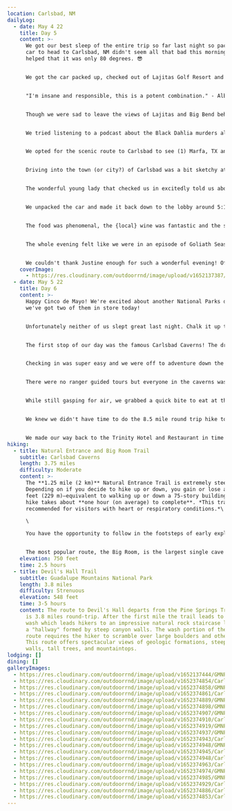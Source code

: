 ```yaml
---
location: Carlsbad, NM
dailyLog:
  - date: May 4 22
    title: Day 5
    content: >-
      We got our best sleep of the entire trip so far last night so packing the
      car to head to Carlsbad, NM didn't seem all that bad this morning. It also
      helped that it was only 80 degrees. 😎


      We got the car packed up, checked out of Lajitas Golf Resort and were on the road by 10:30am local time. Possibly a new record for us!


      "I'm insane and responsible, this is a potent combination." - Albert Brooks as David Howard in Lost in America.


      Though we were sad to leave the views of Lajitas and Big Bend behind, we were very excited to see what adventures Carlsbad had in store for us. Boy were we in for some adventures!


      We tried listening to a podcast about the Black Dahlia murders along the way but had to turn it off due to the content being too gruesome. The full discography of The Lumineers would take over from there.


      We opted for the scenic route to Carlsbad to see (1) Marfa, TX and (2) Guadalupe Mountains National Park. We were trying to determine if it would be worth the trip to combine Carlsbad Caverns and Guadalupe Mountains in one day. We stopped at the Guadalupe Mountains Visitor Center, grabbed a map and did a very brisk and brief mile hike to stretch the legs. Honestly, we're not sure what people see in Marfa, TX and Guadalupe Mountains proved to be far underrated as a National Park, so surprises in both directions there.


      Driving into the town (or city?) of Carlsbad was a bit sketchy at first, but Nikki found us the best place in town to stay, The Trinity Hotel. Upon checking in, we were doubly glad to have turned off the Black Dahlia podcast from earlier that day. The building, which was built in 1892, was once a bank building with LOTS of history!


      The wonderful young lady that checked us in excitedly told us about our room and then went into several stories about the building being haunted 👻, most predominantly by a woman named Ruby who still resides in the hotel. All of the guest rooms were once offices, except Room 206 which was once the bank vault. Apparently Ruby is most active in 206 so we were glad to be in the opposite corner in 202 (not that it made it any easier to sleep...). 👀


      We unpacked the car and made it back down to the lobby around 5:15pm to have dinner in their restaurant (inside the same building). Justine, our amazing hostess and storyteller, gave us what she described as the "best table in the house." She could not have been more correct.


      The food was phenomenal, the {local} wine was fantastic and the service was excellent. Apparently The Trinity Hotel is the place to be in ALL of New Mexico. We had the Mayor of Carlsbad at the table behind us (the second best table in the house 😏) discussing some local politics with several people that looked like they were vying for his job. We also had a view of the Governor of New Mexico sitting downstairs. At one point she thought we were trying to take a picture of her. We were not. We just wanted a picture of the view from the best table in the house.


      The whole evening felt like we were in an episode of Goliath Season 3 (minus the casino). Later we found out the building also was the HQ for the Carlsbad Irrigation District for some time after the bank closed down which made for some additional deja vu. For those that know what we're talking about 👍. For all the others, we highly recommend watching Goliath. Amazon Prime Original. Worth the binge watch.


      We couldn't thank Justine enough for such a wonderful evening! Off to Carlsbad Caverns in the morning...if we make it to the morning (\*insert creepy laugh\*)
    coverImage:
      - https://res.cloudinary.com/outdoorrnd/image/upload/v1652137387/TrinityHotel.2_rshfhm.jpg
  - date: May 5 22
    title: Day 6
    content: >-
      Happy Cinco de Mayo! We're excited about another National Parks day and
      we've got two of them in store today!


      Unfortunately neither of us slept great last night. Chalk it up to the ghost stories we heard all night in the restaurant. From the Mayor of Carlsbad to our waitress to people sitting at the bar, everyone had a story about seeing glasses fly off the bar or the music stop unexpectedly. We definitely woke up several times throughout the night thinking we heard something moving around the room, but good ol' Ruby didn't make an appearance after all. 👻 


      The first stop of our day was the famous Carlsbad Caverns! The drive up to the visitor center and cavern entrance was surprising steep and offered more incredible views. We opted not to stop and take pictures as we already have plenty of 'mountains in the distance' pictures plus we were running a couple minutes behind for our reservation time. 


      Checking in was super easy and we were off to adventure down the long winding trail into the darkness of the caverns! 🤠 We've been to a couple of the so-called caverns around the Austin area, but those look like tiny holes in the ground compared to Carlsbad. The entire cavern trail is indescribably beautiful! Everything you see is so grand and jaw dropping. We got some really good pictures in the caverns and are excited to share them here. 


      There were no ranger guided tours but everyone in the caverns was pretty respectful and the reservation system for timed entry made it less busy which was much appreciated. We opted to walk the entire underground trail which is currently about 2.75 miles. We then decided to hike out of the caverns (rather than use the elevator) which is about a mile straight uphill. The switchbacks were seemingly never ending and our lungs were working overtime but we're really glad for the experience. The sign before you start the climb out of the caverns said it's like walking from the bottom to the top of the Empire State Building! Go us! 💪 


      While still gasping for air, we grabbed a quick bite to eat at the little food court in the cavern gift shop (which had surprisingly decent food) and jumped back in the car for an afternoon adventure at Guadalupe Mountains National Park. 


      We knew we didn't have time to do the 8.5 mile round trip hike to the top of Guadalupe Mountain, so we decided on a 4.5 mile trail called Devil's Hall Trail. The first half out isn't too bad and offers some amazing views of the mountains and the canyon. The second half is pretty tough. Crawling and hiking through a canyon wash over massive rocks and boulders is really hard on the knees but the payoff at the end of the trail was very worth it. The trek back offered cool breezes through the canyon and wonderful sunset views of the mountains at the last mile or so. Both of us were nursing tender knees along the last half mile of so and had to take it pretty slow, but this hike turned into one of our favorites so far on our trip! Pictures of Devil's Hall in the gallery of the Carlsbad stop!


      We made our way back to the Trinity Hotel and Restaurant in time for another tasty dinner. Hopefully Ruby will let us get some sleep tonight, we definitely need it! 😴
hiking:
  - title: Natural Entrance and Big Room Trail
    subtitle: Carlsbad Caverns
    length: 3.75 miles
    difficulty: Moderate
    content: >-
      The **1.25 mile (2 km)** Natural Entrance Trail is extremely steep.
      Depending on if you decide to hike up or down, you gain or lose about 750
      feet (229 m)—equivalent to walking up or down a 75-story building. The
      hike takes about **one hour (on average) to complete**. *This trail is not
      recommended for visitors with heart or respiratory conditions.*\

      \

      You have the opportunity to follow in the footsteps of early explorers as you see formations like Devil's Spring, the Whale's Mouth, and Iceberg Rock.


      The most popular route, the Big Room, is the largest single cave chamber by volume in North America. This **1.25 mile (2 km) trail** is relatively flat, and will take about **1.5 hours (on average) to walk it**. Actor and comedian Will Rogers called the cavern, "The Grand Canyon with a roof over it." You will be rewarded with spectacular views, cave formations of all shapes and sizes, and a rope ladder used by explorers in 1924.
    elevation: 750 feet
    time: 2.5 hours
  - title: Devil's Hall Trail
    subtitle: Guadalupe Mountains National Park
    length: 3.8 miles
    difficulty: Strenuous
    elevation: 548 feet
    time: 3-5 hours
    content: The route to Devil's Hall departs from the Pine Springs Trailhead and
      is 3.8 miles round-trip. After the first mile the trail leads to a rocky
      wash which leads hikers to an impressive natural rock staircase leading to
      a "hallway" formed by steep canyon walls. The wash portion of the
      route requires the hiker to scramble over large boulders and other debris.
      This route offers spectacular views of geologic formations, steep canyon
      walls, tall trees, and mountaintops.
lodging: []
dining: []
galleryImages:
  - https://res.cloudinary.com/outdoorrnd/image/upload/v1652137444/GMNP.7_fmczw6.jpg
  - https://res.cloudinary.com/outdoorrnd/image/upload/v1652374854/CarlsbadCaverns.5_bcb4hp.jpg
  - https://res.cloudinary.com/outdoorrnd/image/upload/v1652374858/GMNP.1_qkqxbp.jpg
  - https://res.cloudinary.com/outdoorrnd/image/upload/v1652374861/CarlsbadCaverns.6_nml10d.jpg
  - https://res.cloudinary.com/outdoorrnd/image/upload/v1652374889/GMNP.4_v9ufws.jpg
  - https://res.cloudinary.com/outdoorrnd/image/upload/v1652374898/GMNP.7_jagisf.jpg
  - https://res.cloudinary.com/outdoorrnd/image/upload/v1652374907/GMNP.6_jw4nai.jpg
  - https://res.cloudinary.com/outdoorrnd/image/upload/v1652374910/CarlsbadCaverns.9_awtej2.jpg
  - https://res.cloudinary.com/outdoorrnd/image/upload/v1652374919/GMNP.9_qiyjup.jpg
  - https://res.cloudinary.com/outdoorrnd/image/upload/v1652374937/GMNP.11_cqhib4.jpg
  - https://res.cloudinary.com/outdoorrnd/image/upload/v1652374943/CarlsbadCaverns.14_hnlc1b.jpg
  - https://res.cloudinary.com/outdoorrnd/image/upload/v1652374948/GMNP.12_azuit0.jpg
  - https://res.cloudinary.com/outdoorrnd/image/upload/v1652374945/CarlsbadCaverns.12_iklne0.jpg
  - https://res.cloudinary.com/outdoorrnd/image/upload/v1652374948/CarlsbadCaverns.17_wqkwwe.jpg
  - https://res.cloudinary.com/outdoorrnd/image/upload/v1652374963/CarlsbadCaverns.18_ff6wdj.jpg
  - https://res.cloudinary.com/outdoorrnd/image/upload/v1652374974/GMNP.14_p3vyqi.jpg
  - https://res.cloudinary.com/outdoorrnd/image/upload/v1652374985/GMNP.15_rsfroz.jpg
  - https://res.cloudinary.com/outdoorrnd/image/upload/v1652374929/CarlsbadCaverns.13_f5wwqq.jpg
  - https://res.cloudinary.com/outdoorrnd/image/upload/v1652374886/CarlsbadCaverns.7_im1y2o.jpg
  - https://res.cloudinary.com/outdoorrnd/image/upload/v1652374853/CarlsbadCaverns.1_ylytsw.jpg
---
```


